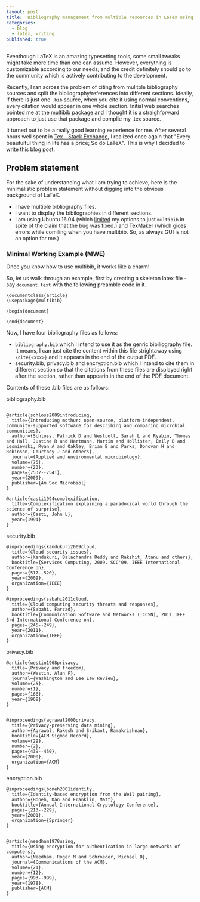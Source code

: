 ```yaml
---
layout: post
title:  Bibliography management from multiple resources in LaTeX using multibib package.
categories: 
  - blog
  - latex, writing
published: true
---
```


Eventhough LaTeX is an amazing typesetting tools, some small tweaks might take more time than one can assume. However, everything is customizable according to our needs; and the credit definitely should go to the community which is actively contributing to the development.

Recently, I ran across the problem of citing from mulitple bibliography sources and split the bibliography/references into different sections. Ideally, if there is just one ```.bib``` source, when you cite it using normal conventions, every citation would appear in one whole section. Initial web searches pointed me at the [multibib package](https://www.ctan.org/pkg/multibib?lang=en) and I thought it is a straighforward approach to just use that package and complie my .tex source.

It turned out to be a really good learning experience for me. After several hours well spent in [Tex - Stack Exchange](http://tex.stackexchange.com/), I realized once again that "Every beautuiful thing in life has a price; So do LaTeX". This is why I decided to write this blog post.

## Problem statement

For the sake of understanding what I am trying to achieve, here is the minimalistic problem statement without digging into the obvious background of LaTeX. 

* I have multiple bibliography files.
* I want to display the bibilographies in different sections.
* I am using Ubuntu 16.04 (which [limited](https://askubuntu.com/questions/761985/textlive-bibtex-extra-and-biber-conflict) my options to just ```multibib``` in spite of the claim that the bug was fixed.) and TexMaker (which gices errors while comiling when you have multibib. So, as always GUI is not an option for me.)

### Minimal Working Example (MWE)

Once you know how to use multibib, it works like a charm! 

So, let us walk through an example, first by creating a skeleton latex file - say ```document.text``` with the following preamble code in it.

```
\documentclass{article}
\usepackage{multibib}

\begin{document}

\end{document}
```

Now, I have four bibliography files as follows:

* ```bibliography.bib``` which I intend to use it as the genric bibiliography file. It means, I can just cite the content within this file strightaway using ```\cite{<xxx>}``` and it appears in the end of the output PDF.
* security.bib, privacy.bib and encryption.bib which I intend to cite them in different section so that the citations from these files are displayed right after the section, rather than appearin in the end of the PDF document.

Contents of these .bib files are as follows:

bibliography.bib
``` 

@article{schloss2009introducing,
  title={Introducing mothur: open-source, platform-independent, community-supported software for describing and comparing microbial communities},
  author={Schloss, Patrick D and Westcott, Sarah L and Ryabin, Thomas and Hall, Justine R and Hartmann, Martin and Hollister, Emily B and Lesniewski, Ryan A and Oakley, Brian B and Parks, Donovan H and Robinson, Courtney J and others},
  journal={Applied and environmental microbiology},
  volume={75},
  number={23},
  pages={7537--7541},
  year={2009},
  publisher={Am Soc Microbiol}
}

@article{casti1994complexification,
  title={Complexification explaining a paradoxical world through the science of surprise},
  author={Casti, John L},
  year={1994}
}

``` 

security.bib
``` 
@inproceedings{kandukuri2009cloud,
  title={Cloud security issues},
  author={Kandukuri, Balachandra Reddy and Rakshit, Atanu and others},
  booktitle={Services Computing, 2009. SCC'09. IEEE International Conference on},
  pages={517--520},
  year={2009},
  organization={IEEE}
}

@inproceedings{sabahi2011cloud,
  title={Cloud computing security threats and responses},
  author={Sabahi, Farzad},
  booktitle={Communication Software and Networks (ICCSN), 2011 IEEE 3rd International Conference on},
  pages={245--249},
  year={2011},
  organization={IEEE}
}

```

privacy.bib
``` 
@article{westin1968privacy,
  title={Privacy and freedom},
  author={Westin, Alan F},
  journal={Washington and Lee Law Review},
  volume={25},
  number={1},
  pages={166},
  year={1968}
}


@inproceedings{agrawal2000privacy,
  title={Privacy-preserving data mining},
  author={Agrawal, Rakesh and Srikant, Ramakrishnan},
  booktitle={ACM Sigmod Record},
  volume={29},
  number={2},
  pages={439--450},
  year={2000},
  organization={ACM}
}

```

encryption.bib
``` 
@inproceedings{boneh2001identity,
  title={Identity-based encryption from the Weil pairing},
  author={Boneh, Dan and Franklin, Matt},
  booktitle={Annual International Cryptology Conference},
  pages={213--229},
  year={2001},
  organization={Springer}
}


@article{needham1978using,
  title={Using encryption for authentication in large networks of computers},
  author={Needham, Roger M and Schroeder, Michael D},
  journal={Communications of the ACM},
  volume={21},
  number={12},
  pages={993--999},
  year={1978},
  publisher={ACM}
}


```

